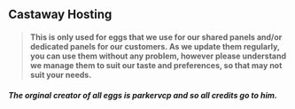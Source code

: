 ## Castaway Hosting
> #### This is only used for eggs that we use for our shared panels and/or dedicated panels for our customers. As we update them regularly, you can use them without any problem, however please understand we manage them to suit our taste and preferences, so that may not suit your needs.

##### The orginal creator of all eggs is parkervcp and so all credits go to him.


